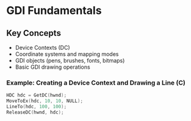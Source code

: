 # GDI Fundamentals

## Key Concepts
- Device Contexts (DC)
- Coordinate systems and mapping modes
- GDI objects (pens, brushes, fonts, bitmaps)
- Basic GDI drawing operations

### Example: Creating a Device Context and Drawing a Line (C)
```c
HDC hdc = GetDC(hwnd);
MoveToEx(hdc, 10, 10, NULL);
LineTo(hdc, 100, 100);
ReleaseDC(hwnd, hdc);
```
